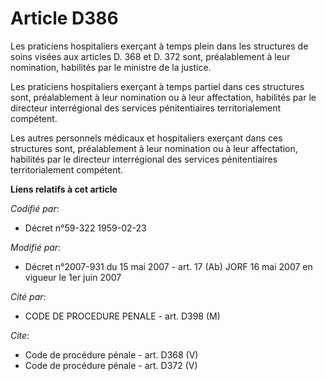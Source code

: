 # Article D386

Les praticiens hospitaliers exerçant à temps plein dans les structures de soins visées aux articles D. 368 et D. 372 sont,
préalablement à leur nomination, habilités par le ministre de la justice. 

Les praticiens hospitaliers exerçant à temps partiel dans ces structures sont, préalablement à leur nomination ou à leur
affectation, habilités par le directeur interrégional des services pénitentiaires territorialement compétent. 

Les autres personnels médicaux et hospitaliers exerçant dans ces structures sont, préalablement à leur nomination ou à leur
affectation, habilités par le directeur interrégional des services pénitentiaires territorialement compétent.

**Liens relatifs à cet article**

_Codifié par_:

  - Décret n°59-322 1959-02-23

_Modifié par_:

  - Décret n°2007-931 du 15 mai 2007 - art. 17 (Ab) JORF 16 mai 2007 en vigueur le 1er juin 2007

_Cité par_:

  - CODE DE PROCEDURE PENALE - art. D398 (M)

_Cite_:

  - Code de procédure pénale - art. D368 (V)
  - Code de procédure pénale - art. D372 (V)
